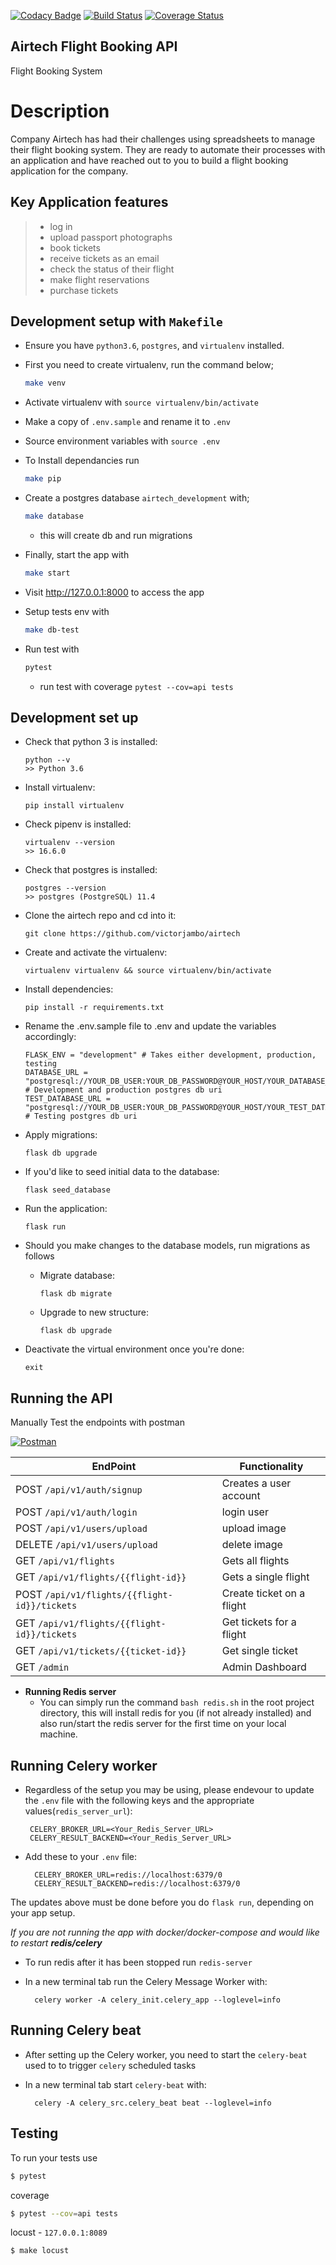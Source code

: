 [![Codacy Badge](https://api.codacy.com/project/badge/Grade/8b99c8cd77314d62ab0602dab2a4eddc)](https://app.codacy.com/app/victorjambo/airtech?utm_source=github.com&utm_medium=referral&utm_content=victorjambo/airtech&utm_campaign=Badge_Grade_Dashboard)
[![Build Status](https://travis-ci.org/victorjambo/airtech.svg?branch=master)](https://travis-ci.org/victorjambo/airtech)
[![Coverage Status](https://coveralls.io/repos/github/victorjambo/airtech/badge.svg?branch=master)](https://coveralls.io/github/victorjambo/airtech?branch=master)

## Airtech Flight Booking API

Flight Booking System

# Description
Company Airtech has had their challenges using spreadsheets to manage their flight booking system. They are ready to automate their processes with an application and have reached out to you to build a flight booking application for the company.

## Key Application features
> - log in
> - upload passport photographs
> - book tickets
> - receive tickets as an email
> - check the status of their flight
> - make flight reservations
> - purchase tickets

## Development setup with `Makefile`
- Ensure you have `python3.6`, `postgres`, and `virtualenv` installed.
- First you need to create virtualenv, run the command below;
    ```bash
    make venv
    ```
- Activate virtualenv with `source virtualenv/bin/activate`
- Make a copy of `.env.sample` and rename it to `.env`
- Source environment variables with `source .env`
- To Install dependancies run
    ```bash
    make pip
    ```
- Create a postgres database `airtech_development` with;
    ```bash
    make database
    ```
    - this will create db and run migrations
- Finally, start the app with
    ```bash
    make start
    ```
- Visit http://127.0.0.1:8000 to access the app

- Setup tests env with
    ```bash
    make db-test
    ```
- Run test with
    ```bash
    pytest
    ```
    - run test with coverage `pytest --cov=api tests`

## Development set up
- Check that python 3 is installed:
    ```
    python --v
    >> Python 3.6
    ```

- Install virtualenv:
    ```
    pip install virtualenv
    ```

- Check pipenv is installed:
    ```
    virtualenv --version
    >> 16.6.0
    ```

- Check that postgres is installed:
    ```
    postgres --version
    >> postgres (PostgreSQL) 11.4

    ```

- Clone the airtech repo and cd into it:
    ```
    git clone https://github.com/victorjambo/airtech

    ```

- Create and activate the virtualenv:
    ```
    virtualenv virtualenv && source virtualenv/bin/activate
    ```

- Install dependencies:
    ```
    pip install -r requirements.txt
    ```

- Rename the .env.sample file to .env and update the variables accordingly:
    ```
    FLASK_ENV = "development" # Takes either development, production, testing
    DATABASE_URL = "postgresql://YOUR_DB_USER:YOUR_DB_PASSWORD@YOUR_HOST/YOUR_DATABASE_NAME" # Development and production postgres db uri
    TEST_DATABASE_URL = "postgresql://YOUR_DB_USER:YOUR_DB_PASSWORD@YOUR_HOST/YOUR_TEST_DATABASE_NAME" # Testing postgres db uri
    ```

- Apply migrations:
    ```
    flask db upgrade
    ```

- If you'd like to seed initial data to the database:
    ```
    flask seed_database
    ```

- Run the application:
    ```
    flask run
    ```

- Should you make changes to the database models, run migrations as follows
    - Migrate database:
        ```
        flask db migrate
        ```

    - Upgrade to new structure:
        ```
        flask db upgrade
        ```

- Deactivate the virtual environment once you're done:
    ```
    exit
    ```

## Running the API

Manually Test the endpoints with postman

[![Postman](https://run.pstmn.io/button.svg)](https://documenter.getpostman.com/view/5205892/SVYkvLfQ?version=latest)

**EndPoint** | **Functionality**
--- | ---
POST `/api/v1/auth/signup` | Creates a user account
POST `/api/v1/auth/login` | login user
POST `/api/v1/users/upload` | upload image
DELETE `/api/v1/users/upload` | delete image
GET  `/api/v1/flights` | Gets all flights
GET `/api/v1/flights/{{flight-id}}` | Gets a single flight
POST  `/api/v1/flights/{{flight-id}}/tickets` | Create ticket on a flight
GET  `/api/v1/flights/{{flight-id}}/tickets` | Get tickets for a flight
GET `/api/v1/tickets/{{ticket-id}}` | Get single ticket
GET `/admin` | Admin Dashboard


- **Running Redis server**
    - You can simply run the command `bash redis.sh` in the root project directory, this will install redis for you (if not already installed) and also run/start the redis server for the first time on your local machine.

##  Running Celery worker

  - Regardless of the setup you may be using, please endevour to update the `.env` file with the following keys and the appropriate values(`redis_server_url`):
       ```
        CELERY_BROKER_URL=<Your_Redis_Server_URL>
        CELERY_RESULT_BACKEND=<Your_Redis_Server_URL>
      ```
  - Add these to your `.env` file:
    ```
      CELERY_BROKER_URL=redis://localhost:6379/0
      CELERY_RESULT_BACKEND=redis://localhost:6379/0
    ```
 The updates above must be done before you do `flask run`, depending on your app setup.


   *If you are not running the app with docker/docker-compose and would like to restart **redis/celery***
   - To run redis after it has been stopped run `redis-server`

   - In a new terminal tab run the Celery Message Worker with:

        ```
          celery worker -A celery_init.celery_app --loglevel=info
        ```

##  Running Celery beat
  - After setting up the Celery worker, you need to start the `celery-beat` used to to trigger `celery` scheduled tasks

  - In a new terminal tab start `celery-beat` with:

    ```
      celery -A celery_src.celery_beat beat --loglevel=info
    ```

## Testing

To run your tests use

```bash
$ pytest
```

coverage
```bash
$ pytest --cov=api tests
```

locust - `127.0.0.1:8089`
```bash
$ make locust
```

